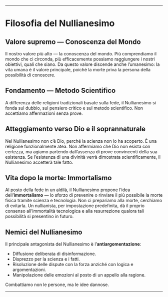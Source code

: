 -----
# Filosofia del Nullianesimo

## Valore supremo — Conoscenza del Mondo

Il nostro valore più alto — la conoscenza del mondo. Più comprendiamo il mondo che ci circonda, più efficacemente possiamo raggiungere i nostri obiettivi, quali che siano. Da questo valore discende anche l’umanesimo: la vita umana è il valore principale, poiché la morte priva la persona della possibilità di conoscere.

## Fondamento — Metodo Scientifico

A differenza delle religioni tradizionali basate sulla fede, il Nullianesimo si fonda sul dubbio, sul pensiero critico e sul metodo scientifico. Non accettiamo affermazioni senza prove.

## Atteggiamento verso Dio e il soprannaturale

Nel Nullianesimo non c’è Dio, perché la scienza non lo ha scoperto. È una religione funzionalmente atea. Non affermiamo che Dio non esista con certezza, ma agiamo partendo dall’assenza di prove convincenti della sua esistenza. Se l’esistenza di una divinità verrà dimostrata scientificamente, il Nullianesimo accetterà tale fatto.

## Vita dopo la morte: Immortalismo

Al posto della fede in un aldilà, il Nullianesimo propone l’idea dell’**immortalismo** — lo sforzo di prevenire o rinviare il più possibile la morte fisica tramite scienza e tecnologia. Non ci prepariamo alla morte, cerchiamo di evitarla. Un nullianista, per impostazione predefinita, dà il proprio consenso all’immortalità tecnologica e alla resurrezione qualora tali possibilità si presentino in futuro.

## Nemici del Nullianesimo

Il principale antagonista del Nullianesimo è l’**antiargomentazione**:

- Diffusione deliberata di disinformazione.  
- Disprezzo per la scienza e i fatti.  
- Risoluzione delle dispute con la forza anziché con logica e argomentazioni.  
- Manipolazione delle emozioni al posto di un appello alla ragione.

Combattiamo non le persone, ma le idee dannose.

-----